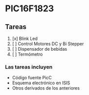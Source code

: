 ﻿# PIC16F1823
## Tareas

1. [x] Blink Led
1. [ ] Control Motores DC y Bi Stepper
1. [ ] Dispensador de bebidas
1. [ ] Termómetro

### Las tareas incluyen
- Código fuente PicC
- Esquema electrónico en ISIS
- Otros derivados de los anteriores